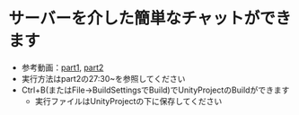# サーバーを介した簡単なチャットができます

- 参考動画：[part1](https://www.youtube.com/watch?v=7_BCbzRMi2w&t=1s),        [part2](https://www.youtube.com/watch?v=RwXwnXSF_EY)
- 実行方法はpart2の27:30~を参照してください
- Ctrl+B(またはFile->BuildSettingsでBuild)でUnityProjectのBuildができます
  - 実行ファイルはUnityProjectの下に保存してください
